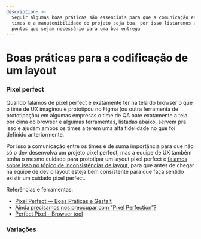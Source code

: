 ```yaml
---
description: >-
  Seguir algumas boas práticas são essenciais para que a comunicação entre os
  times e a manutenibilidade do projeto seja boa, por isso listaremos abaixo
  pontos que sejam necessário para uma boa entrega
---
```


# Boas práticas para a codificação de um layout

### Pixel perfect

Quando falamos de pixel perfect é exatamente ter na tela do browser o que o time de UX imaginou e prototipou no Figma (ou outra ferramenta de prototipação) em algumas empresas o time de QA bate exatamente a tela por cima do browser e algumas ferramentas, listadas abaixo, servem pra isso e ajudam ambos os times a terem uma alta fidelidade no que foi definido anteriormente.

Por isso a comunicação entre os times é de suma importância para que não só o dev desenvolva um projeto pixel perfect, mas a equipe de UX também tenha o mesmo cuidado para prototipar um layout pixel perfect e [falamos sobre isso no tópico de inconsistências de layout](../docs/chapter-2/2-evite-fazer-isso-no-seu-design.md#inconsist%C3%AAncia-no-tamanho-dos-elementos), para que antes de chegar na equipe de dev o layout esteja bem consistente para que faça sentido existir um cuidado pixel perfect.

Referências e ferramentas:

* [Pixel Perfect — Boas Práticas e Gestalt](https://medium.com/@elvisoares/pixel-perfect-boas-pr%C3%A1ticas-e-gestalt-9665e4f05230)
* [Ainda precisamos nos preocupar com “Pixel Perfection”?](https://desenvolvimentoparaweb.com/design/pixel-perfection/)
* [Perfect Pixel - Browser tool](https://www.welldonecode.com/perfectpixel/)

### Variações
